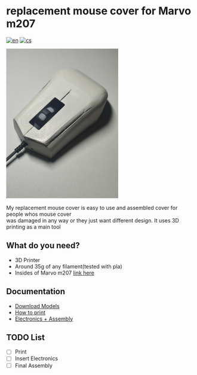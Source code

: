 # replacement mouse cover for Marvo m207
[![en](https://img.shields.io/badge/lang-en-blue)](README.md)
[![cs](https://img.shields.io/badge/lang-cs-red)](README.cs.md)

<img src="images/Main.jpg" alt="alt text" width="300">

My replacement mouse cover is easy to use and assembled cover for people whos mouse cover  
was damaged in any way or they just want different design. It uses 3D printing as a main tool 
## What do you need?


* 3D Printer
* Around 35g of any filament(tested with pla)
* Insides of Marvo m207 [link here](https://www.datart.cz/marvo-mys-m207-2400dpi-optika-6tl-1-kolecko-dratova-usb-cerna-herni-podsvicena-m207.html?gclid=Cj0KCQjwj_ajBhCqARIsAA37s0yOHEzQcGkIXNLW-GMfn9_XcU6I3zXoe4B2Vjl9shj3v5adB2rEeUIaAsIuEALw_wcB)
## Documentation

* [Download Models]()
* [How to print](Print.md)
* [Electronics + Assembly](Electronics.md)


## TODO List 
- [ ] Print
- [ ] Insert Electronics
- [ ] Final Assembly